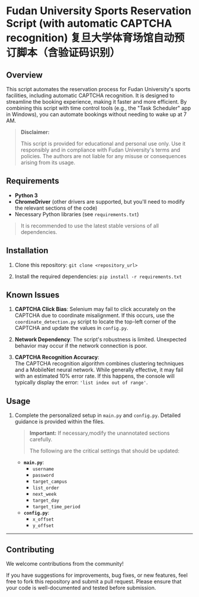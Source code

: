 # Fudan University Sports Reservation Script (with automatic CAPTCHA recognition) 复旦大学体育场馆自动预订脚本（含验证码识别）

Overview
--------

This script automates the reservation process for Fudan University's sports facilities, including automatic CAPTCHA recognition. It is designed to streamline the booking experience, making it faster and more efficient. By combining this script with time control tools (e.g., the "Task Scheduler" app in Windows), you can automate bookings without needing to wake up at 7 AM.

> **Disclaimer:**  
> 
> This script is provided for educational and personal use only. Use it responsibly and in compliance with Fudan University's terms and policies. The authors are not liable for any misuse or consequences arising from its usage.

## Requirements

* **Python 3**
* **ChromeDriver** (other drivers are supported, but you'll need to modify the relevant sections of the code)
* Necessary Python libraries (see `requirements.txt`)

> It is recommended to use the latest stable versions of all dependencies.

Installation
------------

1. Clone this repository:
   `git clone <repository_url>`

2. Install the required dependencies:
   `pip install -r requirements.txt`

## Known Issues

1. **CAPTCHA Click Bias**: Selenium may fail to click accurately on the CAPTCHA due to coordinate misalignment. If this occurs, use the `coordinate_detection.py` script to locate the top-left corner of the CAPTCHA and update the values in `config.py`.

2. **Network Dependency**: The script's robustness is limited. Unexpected behavior may occur if the network connection is poor.

3. **CAPTCHA Recognition Accuracy**:  
   The CAPTCHA recognition algorithm combines clustering techniques and a MobileNet neural network. While generally effective, it may fail with an estimated 10% error rate. If this happens, the console will typically display the error: `'list index out of range'`.

Usage
-----

1. Complete the personalized setup in `main.py` and `config.py`. Detailed guidance is provided within the files.
   
   > **Important:** If necessary,modify the unannotated sections carefully.  
   > 
   > The following are the critical settings that should be updated:
   
   * **`main.py`**:
     * `username`
     * `password`
     * `target_campus`
     * `list_order`
     * `next_week`
     * `target_day`
     * `target_time_period`
   * **`config.py`**:
     * `x_offset`
     * `y_offset`

* * *

Contributing
------------

We welcome contributions from the community!  

If you have suggestions for improvements, bug fixes, or new features, feel free to fork this repository and submit a pull request. Please ensure that your code is well-documented and tested before submission.
